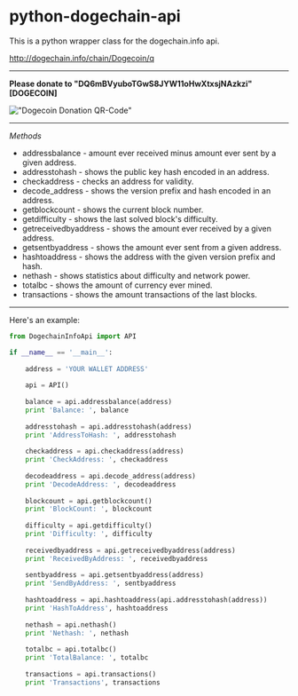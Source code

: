 python-dogechain-api
=========================

This is a python wrapper class for the dogechain.info api.

 http://dogechain.info/chain/Dogecoin/q
 
___________________________________________________

**Please donate to "DQ6mBVyuboTGwS8JYW11oHwXtxsjNAzkzi" [DOGECOIN]** 

!["Dogecoin Donation QR-Code"](http://github.com/Dirrot/python-dogechain.info-api/blob/master/img/donation-qr-code.png?raw=true)

___________________________________________________
 
_Methods_
* addressbalance - amount ever received minus amount ever sent by a given address.
* addresstohash - shows the public key hash encoded in an address.
* checkaddress - checks an address for validity.
* decode_address - shows the version prefix and hash encoded in an address.
* getblockcount - shows the current block number.
* getdifficulty - shows the last solved block's difficulty.
* getreceivedbyaddress - shows the amount ever received by a given address.
* getsentbyaddress - shows the amount ever sent from a given address.
* hashtoaddress - shows the address with the given version prefix and hash.
* nethash - shows statistics about difficulty and network power.
* totalbc - shows the amount of currency ever mined.
* transactions - shows the amount transactions of the last blocks.

___________________________________________________

Here's an example:

```python
from DogechainInfoApi import API

if __name__ == '__main__':
    
    address = 'YOUR WALLET ADDRESS'
    
    api = API()
    
    balance = api.addressbalance(address)
    print 'Balance: ', balance
    
    addresstohash = api.addresstohash(address)
    print 'AddressToHash: ', addresstohash
    
    checkaddress = api.checkaddress(address)
    print 'CheckAddress: ', checkaddress
    
    decodeaddress = api.decode_address(address)
    print 'DecodeAddress: ', decodeaddress
    
    blockcount = api.getblockcount()
    print 'BlockCount: ', blockcount
    
    difficulty = api.getdifficulty()
    print 'Difficulty: ', difficulty
    
    receivedbyaddress = api.getreceivedbyaddress(address)
    print 'ReceivedByAddress: ', receivedbyaddress
    
    sentbyaddress = api.getsentbyaddress(address)
    print 'SendByAddress: ', sentbyaddress
    
    hashtoaddress = api.hashtoaddress(api.addresstohash(address))
    print 'HashToAddress', hashtoaddress
    
    nethash = api.nethash()
    print 'Nethash: ', nethash
    
    totalbc = api.totalbc()
    print 'TotalBalance: ', totalbc
    
    transactions = api.transactions()
    print 'Transactions', transactions
```
